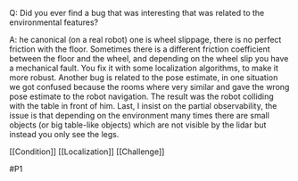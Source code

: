 Q: Did you ever find a bug that was interesting that was related to the environmental features?

A: he canonical (on a real robot) one is wheel slippage, there is no perfect friction with the floor. Sometimes there is a different friction coefficient between the floor and the wheel, and depending on the wheel slip you have a mechanical fault. You fix it with some localization algorithms, to make it more robust. Another bug is related to the pose estimate, in one situation we got confused because the rooms where very similar and gave the wrong pose estimate to the robot navigation. The result was the robot colliding with the table in front of him. Last, I insist on the partial observability, the issue is that depending on the environment many times there are small objects (or big table-like objects) which are not visible by the lidar but instead you only see the legs.

[[Condition]]
[[Localization]]
[[Challenge]]

#P1 